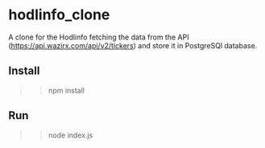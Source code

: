 # hodlinfo_clone

A clone for the Hodlinfo fetching the data from the API (https://api.wazirx.com/api/v2/tickers)
and store it in PostgreSQl database.

## Install

>> npm install

## Run

>> node index.js
